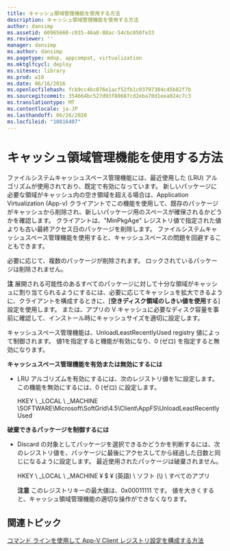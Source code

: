 ```yaml
---
title: キャッシュ領域管理機能を使用する方法
description: キャッシュ領域管理機能を使用する方法
author: dansimp
ms.assetid: 60965660-c015-46a8-88ac-54cbc050fe33
ms.reviewer: ''
manager: dansimp
ms.author: dansimp
ms.pagetype: mdop, appcompat, virtualization
ms.mktglfcycl: deploy
ms.sitesec: library
ms.prod: w10
ms.date: 06/16/2016
ms.openlocfilehash: fcb9cc4bc076e1acf52fb1c03797384c45b82f7b
ms.sourcegitcommit: 354664bc527d93f80687cd2eba70d1eea024c7c3
ms.translationtype: MT
ms.contentlocale: ja-JP
ms.lasthandoff: 06/26/2020
ms.locfileid: "10816407"
---
```

# キャッシュ領域管理機能を使用する方法


ファイルシステムキャッシュスペース管理機能には、最近使用した (LRU) アルゴリズムが使用されており、既定で有効になっています。 新しいパッケージに必要な領域がキャッシュ内の空き領域を超える場合は、Application Virtualization (App-v) クライアントでこの機能を使用して、既存のパッケージがキャッシュから削除され、新しいパッケージ用のスペースが確保されるかどうかを確認します。 クライアントは、"MinPkgAge" レジストリ値で指定された値よりも古い最終アクセス日のパッケージを削除します。 ファイルシステムキャッシュスペース管理機能を使用すると、キャッシュスペースの問題を回避することもできます。

必要に応じて、複数のパッケージが削除されます。 ロックされているパッケージは削除されません。

**注** 展開される可能性のあるすべてのパッケージに対して十分な領域がキャッシュに割り当てられるようにするには、必要に応じてキャッシュを拡大できるように、クライアントを構成するときに、[**空きディスク領域のしきい値を使用**する] 設定を使用します。 または、アプリの V キャッシュに必要なディスク容量を事前に確認して、インストール時にキャッシュサイズを適切に設定します。

 

キャッシュスペース管理機能は、UnloadLeastRecentlyUsed registry 値によって制御されます。 値1を指定すると機能が有効になり、0 (ゼロ) を指定すると無効になります。

**キャッシュスペース管理機能を有効または無効にするには**

-   LRU アルゴリズムを有効にするには、次のレジストリ値を1に設定します。 この機能を無効にするには、0 (ゼロ) に設定します。

    HKEY \ _LOCAL \ _MACHINE \\SOFTWARE\\Microsoft\\SoftGrid\\4.5\\Client\\AppFS\\UnloadLeastRecentlyUsed

**破棄できるパッケージを制御するには**

-   Discard の対象としてパッケージを選択できるかどうかを判断するには、次のレジストリ値を、パッケージに最後にアクセスしてから経過した日数と同じになるように設定します。 最近使用されたパッケージは破棄されません。

    HKEY \ _LOCAL \ _MACHINE ¥ $ ¥ (英語) \ ソフト (\\) \ すべてのアプリ

    **注意** このレジストリキーの最大値は、0x00011111 です。 値を大きくすると、キャッシュ領域管理機能の適切な操作ができなくなります。

     

## 関連トピック


[コマンド ラインを使用して App-V Client レジストリ設定を構成する方法](how-to-configure-the-app-v-client-registry-settings-by-using-the-command-line.md)

 

 





